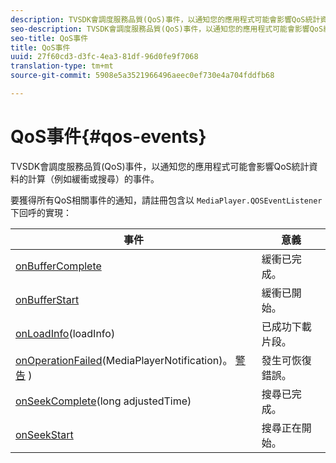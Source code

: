 ```yaml
---
description: TVSDK會調度服務品質(QoS)事件，以通知您的應用程式可能會影響QoS統計資料的計算（例如緩衝或搜尋）的事件。
seo-description: TVSDK會調度服務品質(QoS)事件，以通知您的應用程式可能會影響QoS統計資料的計算（例如緩衝或搜尋）的事件。
seo-title: QoS事件
title: QoS事件
uuid: 27f60cd3-d3fc-4ea3-81df-96d0fe9f7068
translation-type: tm+mt
source-git-commit: 5908e5a3521966496aeec0ef730e4a704fddfb68

---
```



# QoS事件{#qos-events}

TVSDK會調度服務品質(QoS)事件，以通知您的應用程式可能會影響QoS統計資料的計算（例如緩衝或搜尋）的事件。

要獲得所有QoS相關事件的通知，請註冊包含以 `MediaPlayer.QOSEventListener` 下回呼的實現：

| 事件 | 意義 |
|---|---|
| [onBufferComplete](https://help.adobe.com/en_US/primetime/api/psdk/javadoc_1.4/com/adobe/mediacore/MediaPlayer.QOSEventListener.html#onBufferComplete()) | 緩衝已完成。 |
| [onBufferStart](https://help.adobe.com/en_US/primetime/api/psdk/javadoc_1.4/com/adobe/mediacore/MediaPlayer.QOSEventListener.html#onBufferStart()) | 緩衝已開始。 |
| [onLoadInfo](https://help.adobe.com/en_US/primetime/api/psdk/javadoc_1.4/com/adobe/mediacore/MediaPlayer.QOSEventListener.html#onLoadInfo(com.adobe.mediacore.qos.LoadInfo))(loadInfo) | 已成功下載片段。 |
| [onOperationFailed](https://help.adobe.com/en_US/primetime/api/psdk/javadoc_1.4/com/adobe/mediacore/MediaPlayer.QOSEventListener.html)(MediaPlayerNotification)。 [警告](https://help.adobe.com/en_US/primetime/api/psdk/javadoc_1.4/com/adobe/mediacore/MediaPlayerNotification.Warning.html) ) | 發生可恢復錯誤。 |
| [onSeekComplete](https://help.adobe.com/en_US/primetime/api/psdk/javadoc_1.4/com/adobe/mediacore/MediaPlayer.QOSEventListener.html#onSeekComplete(long))(long adjustedTime) | 搜尋已完成。 |
| [onSeekStart](https://help.adobe.com/en_US/primetime/api/psdk/javadoc_1.4/com/adobe/mediacore/MediaPlayer.QOSEventListener.html#onSeekStart()) | 搜尋正在開始。 |